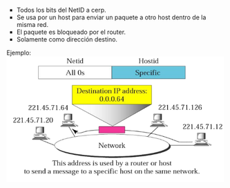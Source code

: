 <ul type="square">
  <li>Todos los bits del NetID a cerp.</li>
  <li>Se usa por un host para enviar un paquete a otro host dentro de la misma red.</li>
  <li>El paquete es bloqueado por el router.</li>
  <li>Solamente como dirección destino.</li>
  </ul>
  
  Ejemplo:<br>
  <img src="https://github.com/luisbueno8/literatura_sigloxxi/blob/master/animales/host_especifico.png">
